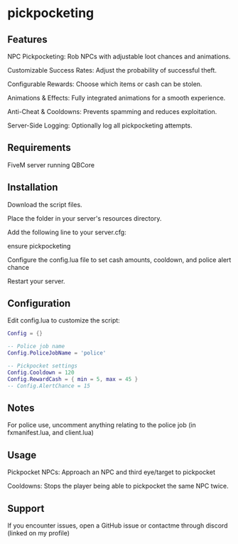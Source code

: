 # pickpocketing

## Features


NPC Pickpocketing: Rob NPCs with adjustable loot chances and animations.

Customizable Success Rates: Adjust the probability of successful theft.

Configurable Rewards: Choose which items or cash can be stolen.

Animations & Effects: Fully integrated animations for a smooth experience.

Anti-Cheat & Cooldowns: Prevents spamming and reduces exploitation.

Server-Side Logging: Optionally log all pickpocketing attempts.

## Requirements

FiveM server running QBCore

## Installation

Download the script files.

Place the folder in your server's resources directory.

Add the following line to your server.cfg:

ensure pickpocketing


Configure the config.lua file to set cash amounts, cooldown, and police alert chance

Restart your server.

## Configuration

Edit config.lua to customize the script:

```lua
Config = {}

-- Police job name
Config.PoliceJobName = 'police'

-- Pickpocket settings
Config.Cooldown = 120  
Config.RewardCash = { min = 5, max = 45 }
-- Config.AlertChance = 15  

```
## Notes

For police use, uncomment anything relating to the police job (in fxmanifest.lua, and client.lua)

## Usage

Pickpocket NPCs: Approach an NPC and third eye/target to pickpocket

Cooldowns: Stops the player being able to pickpocket the same NPC twice.

## Support

If you encounter issues, open a GitHub issue or contactme through discord (linked on my profile)
